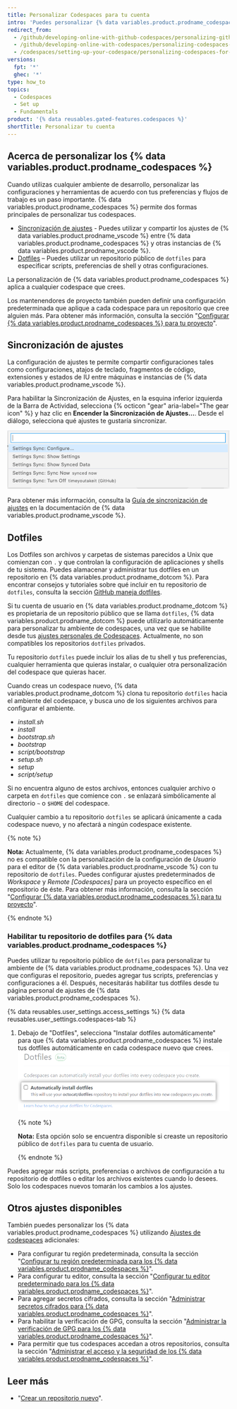 ```yaml
---
title: Personalizar Codespaces para tu cuenta
intro: 'Puedes personalizar {% data variables.product.prodname_codespaces %} utilizando un repositorio de `dotfiles` en {% data variables.product.product_name %} o utilizando la sincronización de ajustes.'
redirect_from:
  - /github/developing-online-with-github-codespaces/personalizing-github-codespaces-for-your-account
  - /github/developing-online-with-codespaces/personalizing-codespaces-for-your-account
  - /codespaces/setting-up-your-codespace/personalizing-codespaces-for-your-account
versions:
  fpt: '*'
  ghec: '*'
type: how_to
topics:
  - Codespaces
  - Set up
  - Fundamentals
product: '{% data reusables.gated-features.codespaces %}'
shortTitle: Personalizar tu cuenta
---
```



## Acerca de personalizar los {% data variables.product.prodname_codespaces %}

Cuando utilizas cualquier ambiente de desarrollo, personalizar las configuraciones y herramientas de acuerdo con tus preferencias y flujos de trabajo es un paso importante. {% data variables.product.prodname_codespaces %} permite dos formas principales de personalizar tus codespaces.

- [Sincronización de ajustes](#settings-sync) - Puedes utilizar y compartir los ajustes de {% data variables.product.prodname_vscode %} entre {% data variables.product.prodname_codespaces %} y otras instancias de {% data variables.product.prodname_vscode %}.
- [Dotfiles](#dotfiles) – Puedes utilizar un repositorio público de `dotfiles` para especificar scripts, preferencias de shell y otras configuraciones.

La personalización de {% data variables.product.prodname_codespaces %} aplica a cualquier codespace que crees.

Los mantenendores de proyecto también pueden definir una configuración predeterminada que aplique a cada codespace para un repositorio que cree alguien más. Para obtener más información, consulta la sección "[Configurar {% data variables.product.prodname_codespaces %} para tu proyecto](/github/developing-online-with-codespaces/configuring-codespaces-for-your-project)".

## Sincronización de ajustes

La configuración de ajustes te permite compartir configuraciones tales como configuraciones, atajos de teclado, fragmentos de código, extensiones y estados de IU entre máquinas e instancias de {% data variables.product.prodname_vscode %}.

Para habilitar la Sincronización de Ajustes, en la esquina inferior izquierda de la Barra de Actividad, selecciona {% octicon "gear" aria-label="The gear icon" %} y haz clic en **Encender la Sincronización de Ajustes…**. Desde el diálogo, selecciona qué ajustes te gustaría sincronizar.

![La opción de sincronización de ajustes en el menú de administración](/assets/images/help/codespaces/codespaces-manage-settings-sync.png)

Para obtener más información, consulta la [Guía de sincronización de ajustes](https://code.visualstudio.com/docs/editor/settings-sync) en la documentación de {% data variables.product.prodname_vscode %}.

## Dotfiles

Los Dotfiles son archivos y carpetas de sistemas parecidos a Unix que comienzan con `.` y que controlan la configuración de aplicaciones y shells de tu sistema. Puedes alamacenar y administrar tus dotfiles en un repositorio en {% data variables.product.prodname_dotcom %}. Para encontrar consejos y tutoriales sobre qué incluir en tu repositorio de `dotfiles`, consulta la sección [GitHub maneja dotfiles](https://dotfiles.github.io/).

Si tu cuenta de usuario en {% data variables.product.prodname_dotcom %} es propietaria de un repositorio público que se llama `dotfiles`, {% data variables.product.prodname_dotcom %} puede utilizarlo automáticamente para personalizar tu ambiente de codespaces, una vez que se habilite desde tus [ajustes personales de Codespaces](https://github.com/settings/codespaces). Actualmente, no son compatibles los repositorios `dotfiles` privados.

Tu repositorio `dotfiles` puede incluir los alias de tu shell y tus preferencias, cualquier herramienta que quieras instalar, o cualquier otra personalización del codespace que quieras hacer.

Cuando creas un codespace nuevo, {% data variables.product.prodname_dotcom %} clona tu repositorio `dotfiles` hacia el ambiente del codespace, y busca uno de los siguientes archivos para configurar el ambiente.

* _install.sh_
* _install_
* _bootstrap.sh_
* _bootstrap_
* _script/bootstrap_
* _setup.sh_
* _setup_
* _script/setup_

Si no encuentra alguno de estos archivos, entonces cualquier archivo o carpeta en `dotfiles` que comience con `.` se enlazará simbólicamente al directorio `~` o `$HOME` del codespace.

Cualquier cambio a tu repositorio `dotfiles` se aplicará únicamente a cada codespace nuevo, y no afectará a ningún codespace existente.

{% note %}

**Nota:** Actualmente, {% data variables.product.prodname_codespaces %} no es compatible con la personalización de la configuración de _Usuario_ para el editor de {% data variables.product.prodname_vscode %} con tu repositorio de `dotfiles`. Puedes configurar ajustes predeterminados de _Workspace_ y _Remote [Codespaces]_ para un proyecto específico en el repositorio de éste. Para obtener más información, consulta la sección "[Configurar {% data variables.product.prodname_codespaces %} para tu proyecto](/github/developing-online-with-codespaces/configuring-codespaces-for-your-project#creating-a-custom-codespace-configuration)".

{% endnote %}

### Habilitar tu repositorio de dotfiles para {% data variables.product.prodname_codespaces %}

Puedes utilizar tu repositorio público de `dotfiles` para personalizar tu ambiente de {% data variables.product.prodname_codespaces %}. Una vez que configuras el repositorio, puedes agregar tus scripts, preferencias y configuraciones a él. Después, necesitarás habilitar tus dotfiles desde tu página personal de ajustes de {% data variables.product.prodname_codespaces %}.

{% data reusables.user_settings.access_settings %}
{% data reusables.user_settings.codespaces-tab %}
1. Debajo de "Dotfiles", selecciona "Instalar dotfiles automáticamente" para que {% data variables.product.prodname_codespaces %} instale tus dotfiles automáticamente en cada codespace nuevo que crees. ![Instalar dotfiles](/assets/images/help/codespaces/install-dotfiles.png)

   {% note %}

   **Nota:** Esta opción solo se encuentra disponible si creaste un repositorio público de `dotfiles` para tu cuenta de usuario.

   {% endnote %}

Puedes agregar más scripts, preferencias o archivos de configuración a tu repositorio de dotfiles o editar los archivos existentes cuando lo desees. Solo los codespaces nuevos tomarán los cambios a los ajustes.

## Otros ajustes disponibles

También puedes personalizar los {% data variables.product.prodname_codespaces %} utilizando [Ajustes de codespaces](https://github.com/settings/codespaces) adicionales:

- Para configurar tu región predeterminada, consulta la sección "[Configurar tu región predeterminada para los {% data variables.product.prodname_codespaces %}](/codespaces/managing-your-codespaces/setting-your-default-region-for-codespaces)".
- Para configurar tu editor, consulta la sección "[Configurar tu editor predeterminado para los {% data variables.product.prodname_codespaces %}](/codespaces/managing-your-codespaces/setting-your-default-editor-for-codespaces)".
- Para agregar secretos cifrados, consulta la sección "[Administrar secretos cifrados para {% data variables.product.prodname_codespaces %}](/github/developing-online-with-codespaces/managing-encrypted-secrets-for-codespaces)".
- Para habilitar la verificación de GPG, consulta la sección "[Administrar la verificación de GPG para los {% data variables.product.prodname_codespaces %}](/github/developing-online-with-codespaces/managing-gpg-verification-for-codespaces)".
- Para permitir que tus codespaces accedan a otros repositorios, consulta la sección "[Administrar el acceso y la seguridad de los {% data variables.product.prodname_codespaces %}](/github/developing-online-with-codespaces/managing-access-and-security-for-codespaces)".

## Leer más

* "[Crear un repositorio nuevo](/github/creating-cloning-and-archiving-repositories/creating-a-new-repository)".
